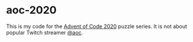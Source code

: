# aoc-2020

This is my code for the [Advent of Code 2020](https://adventofcode.com/2020) puzzle series. It is not about popular Twitch streamer [@aoc](twitch.tv/aoc).
